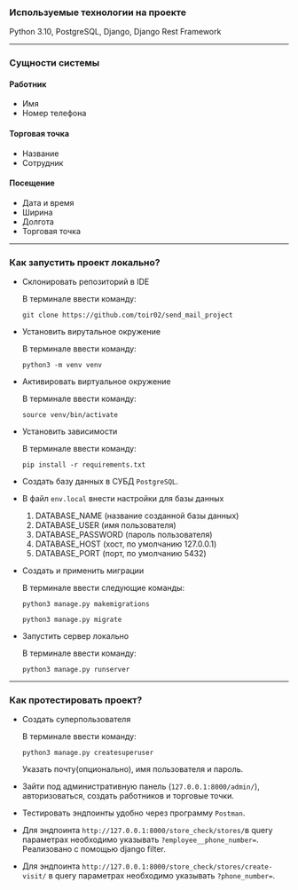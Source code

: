 ### Используемые технологии на проекте
Python 3.10, PostgreSQL, Django, Django Rest Framework
___
### Сущности системы
#### Работник
* Имя
* Номер телефона

#### Торговая точка
* Название
* Сотрудник

#### Посещение
* Дата и время
* Ширина
* Долгота
* Торговая точка
___
### Как запустить проект локально?
* Склонировать репозиторий в IDE
  
  В терминале ввести команду:
  ```
  git clone https://github.com/toir02/send_mail_project
* Установить вирутальное окружение

  В терминале ввести команду:
  ```
  python3 -m venv venv
  ```
* Активировать виртуальное окружение

  В терминале ввести команду:
  ```
  source venv/bin/activate
  ```
* Установить зависимости

  В терминале ввести команду:
  ```
  pip install -r requirements.txt
  ```
* Создать базу данных в СУБД ``PostgreSQL``.
* В файл ``env.local`` внести настройки для базы данных

  1. DATABASE_NAME (название созданной базы данных) 
  2. DATABASE_USER (имя пользователя)
  3. DATABASE_PASSWORD (пароль пользователя)
  4. DATABASE_HOST (хост, по умолчанию 127.0.0.1)
  5. DATABASE_PORT (порт, по умолчанию 5432)
* Создать и применить миграции

  В терминале ввести следующие команды:
  ```
  python3 manage.py makemigrations
  ```
  ```
  python3 manage.py migrate
  ```
* Запустить сервер локально

  В терминале ввести команду:
  ```
  python3 manage.py runserver
  ```
___
### Как протестировать проект?
* Создать суперпользователя

  В терминале ввести команду:
  ```
  python3 manage.py createsuperuser
  ```
  Указать почту(опционально), имя пользователя и пароль.
* Зайти под административную панель (``127.0.0.1:8000/admin/``), авторизоваться, создать работников и торговые точки.
* Тестировать эндпоинты удобно через программу ``Postman``.
* Для эндпоинта ``http://127.0.0.1:8000/store_check/stores/``в query параметрах необходимо указывать ``?employee__phone_number=``. Реализовано с помощью django filter.
* Для эндпоинта ``http://127.0.0.1:8000/store_check/stores/create-visit/`` в query параметрах необходимо указывать ``?phone_number=``.
